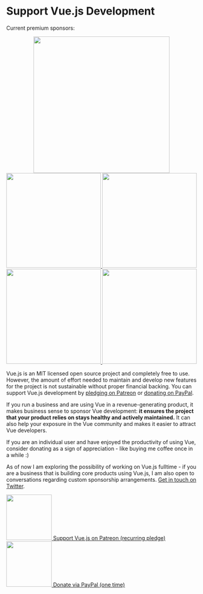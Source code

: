 # Support Vue.js Development

Current premium sponsors:

<p style="text-align: center">
  <a href="https://strikingly.com">
    <img width="360px" src="/images/strikingly.png">
  </a>
  <a href="https://itunescn.com">
    <img width="250px" src="/images/itunescn.png">
  </a>
  <a href="https://jsfiddle.net">
    <img width="250px" src="/images/jsfiddle.png">
  </a>
  <a href="https://laravel.com">
    <img width="250px" src="/images/laravel.png">
  </a>
  <a href="https://chaitin.cn">
    <img width="250px" src="/images/chaitin.png">
  </a>
</p>

Vue.js is an MIT licensed open source project and completely free to use.
However, the amount of effort needed to maintain and develop new features for the project is not sustainable without proper financial backing. You can support Vue.js development by [pledging on Patreon](https://www.patreon.com/evanyou) or [donating on PayPal](https://www.paypal.me/evanyou).

If you run a business and are using Vue in a revenue-generating product, it makes business sense to sponsor Vue development: **it ensures the project that your product relies on stays healthy and actively maintained.** It can also help your exposure in the Vue community and makes it easier to attract Vue developers.

If you are an individual user and have enjoyed the productivity of using Vue, consider donating as a sign of appreciation - like buying me coffee once in a while :)

As of now I am exploring the possibility of working on Vue.js fulltime - if you are a business that is building core products using Vue.js, I am also open to conversations regarding custom sponsorship arrangements. [Get in touch on Twitter](https://twitter.com/youyuxi).

<a href="https://www.patreon.com/evanyou" target="_blank">
  <img style="width:120px" src="https://s3.amazonaws.com/patreon_public_assets/toolbox/patreon.png">
  <span>Support Vue.js on Patreon (recurring pledge)</span>
</a>

<a href="https://www.paypal.me/evanyou" target="_blank">
  <img style="width:120px" src="https://www.paypalobjects.com/webstatic/mktg/Logo/pp-logo-200px.png">
  <span>Donate via PayPal (one time)</span>
</a>
